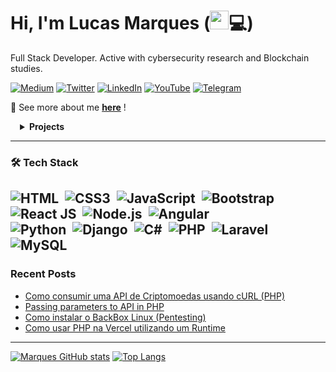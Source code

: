 # Hi, I'm Lucas Marques (<img src="https://raw.githubusercontent.com/kaueMarques/kaueMarques/master/hi.gif" height="30px">💻)

Full Stack Developer. Active with cybersecurity research and Blockchain studies. 

[![Medium](https://img.shields.io/badge/Medium-12100E?style=for-the-badge&logo=medium&logoColor=white)](https://bit.ly/3tEIhmK) [![Twitter](https://img.shields.io/badge/twitter-%231DA1F2.svg?&style=for-the-badge&logo=twitter&logoColor=white)](https://bit.ly/3ut6v2v) [![LinkedIn](https://img.shields.io/badge/linkedin-%230077B5.svg?&style=for-the-badge&logo=linkedin&logoColor=white)](https://www.linkedin.com/in/mvrquxs/) [![YouTube](https://img.shields.io/badge/youtube-%23FF0000.svg?&style=for-the-badge&logo=youtube&logoColor=white)](https://bit.ly/36sDrAc) [![Telegram](https://img.shields.io/badge/Telegram-2CA5E0?style=for-the-badge&logo=telegram&logoColor=white)](https://bit.ly/3DbmnLd)

👨 See more about me <a href="https://comingsoon.com">**here**</a> !
<details style="padding-left:3%">
<summary><strong>Projects</strong></summary><br>

| Project | Tags |
| --- | --- |
| [**Brofy**: Brofy](https://brofy.com.br/) | <img src="https://img.shields.io/badge/-PyPi-blue"> <img src="https://img.shields.io/badge/-Embeddings-red"> <img src="https://img.shields.io/badge/-cTFIDF-red"> <img src="https://img.shields.io/badge/-UMAP-81D4FA"> <img src="https://img.shields.io/badge/-HDBSCAN-81D4FA"> <img src="https://img.shields.io/badge/-Python-blue">|
| [**Cryptocurrency**: SpixTo - Crypto API](https://github.com/mvrquxs/cryptocurrency-api) | <img src="https://img.shields.io/badge/php-%23777BB4.svg?style=flat&logo=php&logoColor=white"> <img src="https://img.shields.io/badge/javascript-%23323330.svg?style=flat&logo=javascript&logoColor=%23F7DF1E"> <img src="https://img.shields.io/badge/html5-%23E34F26.svg?style=flat&logo=html5&logoColor=white"> <img src="https://img.shields.io/badge/css3-%231572B6.svg?style=flat&logo=css3&logoColor=white">|

</details>  

----
 ### 🛠 Tech Stack

![HTML](https://img.shields.io/badge/HTML5-05122A?style==flat&logo=html5&logoColor=white)&nbsp;
![CSS3](https://img.shields.io/badge/CSS3-05122A?style=flat&logo=css3&logoColor=white)&nbsp;
![JavaScript](https://img.shields.io/badge/JavaScript-05122A?style=flat&logo=javascript&logoColor=white)&nbsp;
![Bootstrap](https://img.shields.io/badge/Bootstrap-05122A?style=flat&logo=bootstrap)&nbsp;
![React JS](https://img.shields.io/badge/React-05122A?style=flat&logo=react)&nbsp;
![Node.js](https://img.shields.io/badge/Node.js-05122A?style=flat&logo=nodedotjs)&nbsp;
![Angular](https://img.shields.io/badge/Angular-05122A?style=flat&logo=angular)&nbsp;
<br>
![Python](https://img.shields.io/badge/-Python-05122A?style=flat&logo=python&logoColor=white)&nbsp;
![Django](https://img.shields.io/badge/Django-05122A?style=flat&logo=django&logoColor=green)&nbsp;
![C#](https://img.shields.io/badge/C%23-05122A?style=flat&logo=c-sharp&logoColor=white)&nbsp;
![PHP](https://img.shields.io/badge/PHP-05122A?style=flat&logo=php&logoColor=white)&nbsp;
![Laravel](https://img.shields.io/badge/Laravel-05122A?style=flat&logo=laravel)&nbsp;
![MySQL](https://img.shields.io/badge/MySQL-05122A?style=flat&logo=mysql)&nbsp;
---
### Recent Posts
- [Como consumir uma API de Criptomoedas usando cURL (PHP)](https://bit.ly/3uxpUPN------2)
- [Passing parameters to API in PHP](https://lucasmvrquxs.notion.site/Passing-parameters-to-API-in-PHP-fbe30802bc644a099ef0f1c8b2b4a2b1)
- [Como instalar o BackBox Linux (Pentesting)](https://www.youtube.com/watch?v=YcIyxpaQCoI&t=63s)
- [Como usar PHP na Vercel utilizando um Runtime](https://www.youtube.com/watch?v=C_qvQo7PJMU&t=309s)

---
[![Marques GitHub stats](https://github-readme-stats.vercel.app/api?username=mvrquxs&show_icons=true&theme=radical)](https://github.com/anuraghazra/github-readme-stats)
[![Top Langs](https://github-readme-stats.vercel.app/api/top-langs/?username=mvrquxs&show_icons=true&theme=radical)](https://github.com/anuraghazra/github-readme-stats)
